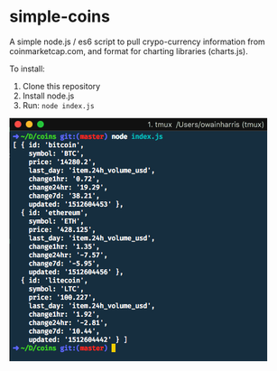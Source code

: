 # simple-coins
A simple node.js / es6 script to pull crypo-currency information from coinmarketcap.com, and format for charting libraries (charts.js).

To install:

1. Clone this repository
2. Install node.js
3. Run: ```node index.js```


![example output](https://github.com/owainharris/simple-coins/blob/master/example_output.png "Optional title")
